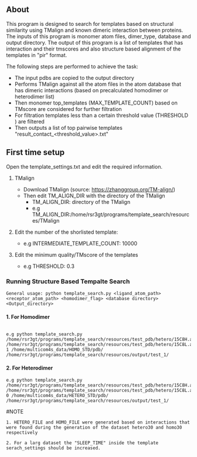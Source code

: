 ## About
This program is designed to search for templates based on structural similarity using TMalign and known dimeric interaction between proteins.
The inputs of this program is monomer atom files, dimer_type, database and output directory. The output of this program is a list of templates that has interaction and their tmscores and also structure based alignment of the templates in "pir" format.  


The following steps are performed to achieve the task:
- The input pdbs are copied to the output directory
- Performs TMalign against all the atom files in the atom database that has dimeric interactions (based on precalculated homodimer or heterodimer list)
- Then monomer top_templates (MAX_TEMPLATE_COUNT) based on TMscore are considered for further filtration
- For filtration templates less than a certain threshold value (THRESHOLD ) are filtered
- Then outputs a list of top pairwise templates "result_contact_<threshold_value>.txt"

## First time setup
Open the template_settings.txt and edit the required information.

1. TMalign 
   * Download TMalign (source: https://zhanggroup.org/TM-align/)
   * Then edit TM_ALIGN_DIR with the directory of the TMalign
     * TM_ALIGN_DIR: directory of the TMalign
     * e.g TM_ALIGN_DIR:/home/rsr3gt/programs/template_search/resources/TMalign
     
2. Edit the number of the shorlisted template:
   * e.g INTERMEDIATE_TEMPLATE_COUNT: 10000
   

3. Edit the minimum quality/TMscore of the templates 
   * e.g  THRESHOLD: 0.3
   
### Running Structure Based Tempalte Search
````
General usage: python template_search.py <ligand_atom_path> <receptor_atom_path> <homodimer_flag> <database directory> <Output_directory>
````    
#### 1. For Homodimer
````
  
e.g python template_search.py /home/rsr3gt/programs/template_search/resources/test_pdb/hetero/15C8H.atom /home/rsr3gt/programs/template_search/resources/test_pdb/hetero/15C8L.atom 1 /home/multicom4s_data/HOMO_STD/pdb/ /home/rsr3gt/programs/template_search/resources/output/test_1/
````

#### 2. For Heterodimer
````
e.g python template_search.py /home/rsr3gt/programs/template_search/resources/test_pdb/hetero/15C8H.atom /home/rsr3gt/programs/template_search/resources/test_pdb/hetero/15C8L.atom 0 /home/multicom4s_data/HETERO_STD/pdb/ /home/rsr3gt/programs/template_search/resources/output/test_1/
````

#NOTE
````
1. HETERO_FILE and HOMO_FILE were generated based on interactions that were found during the generation of the dataset hetero30 and homo30 respectively

2. For a larg dataset the "SLEEP_TIME" inside the template serach_settings should be increased. 
````
